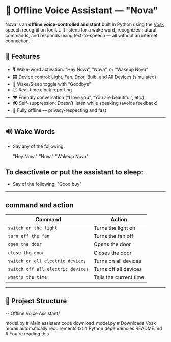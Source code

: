 # 🧠 Offline Voice Assistant — "Nova"

Nova is an **offline voice-controlled assistant** built in Python using the [Vosk](https://alphacephei.com/vosk/) speech recognition toolkit. It listens for a wake word, recognizes natural commands, and responds using text-to-speech — all without an internet connection.

## 🌟 Features

- 🎙️ Wake-word activation: "Hey Nova", "Nova", or "Wakeup Nova"
- 🎛️ Device control: Light, Fan, Door, Bulb, and All Devices (simulated)
- 🔁 Wake/Sleep toggle with “Goodbye”
- 🕒 Real-time clock reporting
- ❤️ Friendly conversation (“I love you”, “You are beautiful”, etc.)
- 🔇 Self-suppression: Doesn’t listen while speaking (avoids feedback)
- 🧠 Fully offline — privacy-respecting and fast

---

## 🔊 Wake Words
-  Say any of the following:

    "Hey Nova"
      "Nova"
    "Wakeup Nova"

## To deactivate or put the assistant to sleep:
-  Say of the following:
     "Good buy"
---

## command and action

| Command                           | Action                  |
| --------------------------------- | ----------------------- |
| `switch on the light`             | Turns the light on      |
| `turn off the fan`                | Turns the fan off       |
| `open the door`                   | Opens the door          |
| `close the door`                  | Closes the door         |
| `switch on all electric devices`  | Turns on all devices    |
| `switch off all electric devices` | Turns off all devices   |
| `what's the time`                 | Tells the current time  |
        
---

## 📂 Project Structure

-- Offline Voice Assistant/

 model.py # Main assistant code
 download_model.py # Downloads Vosk model automatically
 requirements.txt # Python dependencies
 README.md # You're reading this
